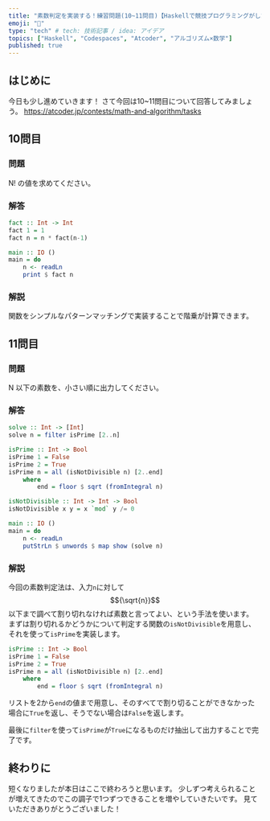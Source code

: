 ```yaml
---
title: "素数判定を実装する！練習問題(10~11問目)【Haskellで競技プログラミングがしたい！ Part5】"
emoji: "📝"
type: "tech" # tech: 技術記事 / idea: アイデア
topics: ["Haskell", "Codespaces", "Atcoder", "アルゴリズム×数学"]
published: true
---
```

## はじめに
今日も少し進めていきます！
さて今回は10~11問目について回答してみましょう。
https://atcoder.jp/contests/math-and-algorithm/tasks

## 10問目
### 問題
N! の値を求めてください。
### 解答
```haskell
fact :: Int -> Int
fact 1 = 1
fact n = n * fact(n-1)

main :: IO ()
main = do
    n <- readLn
    print $ fact n
```
### 解説
関数をシンプルなパターンマッチングで実装することで階乗が計算できます。

## 11問目
### 問題
N 以下の素数を、小さい順に出力してください。
### 解答
```haskell
solve :: Int -> [Int]
solve n = filter isPrime [2..n]

isPrime :: Int -> Bool
isPrime 1 = False
isPrime 2 = True
isPrime n = all (isNotDivisible n) [2..end]
    where 
        end = floor $ sqrt (fromIntegral n)

isNotDivisible :: Int -> Int -> Bool
isNotDivisible x y = x `mod` y /= 0

main :: IO ()
main = do
    n <- readLn
    putStrLn $ unwords $ map show (solve n)
```
### 解説
今回の素数判定法は、入力`n`に対して$${\sqrt{n}}$$以下まで調べて割り切れなければ素数と言ってよい、という手法を使います。
まずは割り切れるかどうかについて判定する関数の`isNotDivisible`を用意し、それを使って`isPrime`を実装します。
```haskell
isPrime :: Int -> Bool
isPrime 1 = False
isPrime 2 = True
isPrime n = all (isNotDivisible n) [2..end]
    where 
        end = floor $ sqrt (fromIntegral n)
```
リストを2から`end`の値まで用意し、そのすべてで割り切ることができなかった場合に`True`を返し、そうでない場合は`False`を返します。

最後に`filter`を使って`isPrime`が`True`になるものだけ抽出して出力することで完了です。

## 終わりに
短くなりましたが本日はここで終わろうと思います。
少しずつ考えられることが増えてきたのでこの調子で1つずつできることを増やしていきたいです。
見ていただきありがとうございました！
